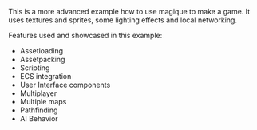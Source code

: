 This is a more advanced example how to use magique to make a game.
It uses textures and sprites, some lighting effects and local networking.

Features used and showcased in this example:

- Assetloading
- Assetpacking
- Scripting
- ECS integration
- User Interface components
- Multiplayer
- Multiple maps
- Pathfinding
- AI Behavior